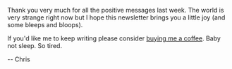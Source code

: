 Thank you very much for all the positive messages last week. The world
is very strange right now but I hope this newsletter brings you a
little joy (and some bleeps and bloops).

If you'd like me to keep writing please consider [buying me a
coffee](https://www.buymeacoffee.com/chrislowis). Baby not sleep. So
tired.

-- Chris
